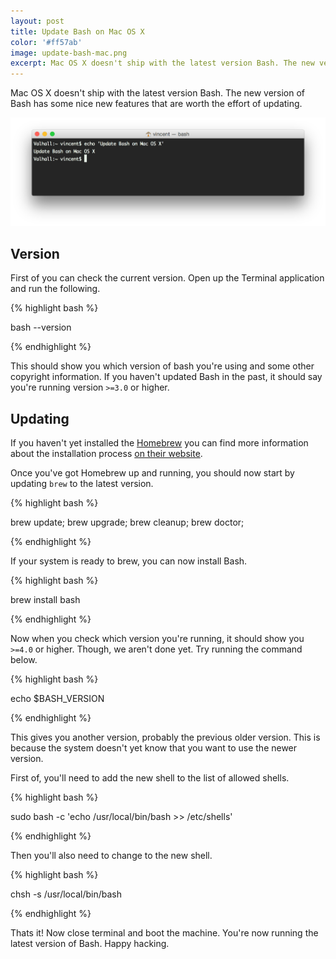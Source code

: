 ```yaml
---
layout: post
title: Update Bash on Mac OS X
color: '#ff57ab'
image: update-bash-mac.png
excerpt: Mac OS X doesn't ship with the latest version Bash. The new version of Bash has some nice new features that are worth the effort of updating.
---
```


Mac OS X doesn't ship with the latest version Bash. The new version of Bash has some nice new features that are worth the effort of updating.

[<img src="/images/update-bash-mac.png" alt="{{title}}">](/images/update-bash-mac.png)

## Version

First of you can check the current version. Open up the Terminal application and run the following.

{% highlight bash %}

bash --version

{% endhighlight %}

This should show you which version of bash you're using and some other copyright information. If you haven't updated Bash in the past, it should say you're running version `>=3.0` or higher.

## Updating

If you haven't yet installed the [Homebrew](http://brew.sh/) you can find more information about the installation process [on their website](http://brew.sh/).

Once you've got Homebrew up and running, you should now start by updating `brew` to the latest version.

{% highlight bash %}

brew update; brew upgrade; brew cleanup; brew doctor;

{% endhighlight %}

If your system is ready to brew, you can now install Bash.

{% highlight bash %}

brew install bash

{% endhighlight %}

Now when you check which version you're running, it should show you `>=4.0` or higher. Though, we aren't done yet. Try running the command below.

{% highlight bash %}

echo $BASH_VERSION

{% endhighlight %}

This gives you another version, probably the previous older version. This is because the system doesn't yet know that you want to use the newer version. 

First of, you'll need to add the new shell to the list of allowed shells.

{% highlight bash %}

sudo bash -c 'echo /usr/local/bin/bash >> /etc/shells'

{% endhighlight %}

Then you'll also need to change to the new shell.

{% highlight bash %}

chsh -s /usr/local/bin/bash 

{% endhighlight %}

Thats it! Now close terminal and boot the machine. You're now running the latest version of Bash. Happy hacking.

